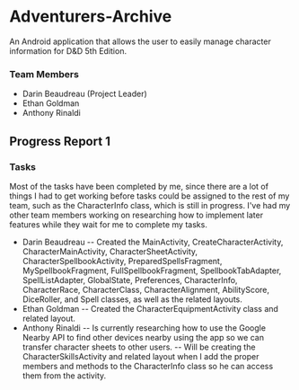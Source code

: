 # Adventurers-Archive
An Android application that allows the user to easily manage character information for D&amp;D 5th Edition.

### Team Members
- Darin Beaudreau (Project Leader)
- Ethan Goldman
- Anthony Rinaldi

## Progress Report 1

### Tasks
Most of the tasks have been completed by me, since there are a lot of things I had to get working before tasks could be assigned to the rest of my team, such as the CharacterInfo class, which is still in progress. I've had my other team members working on researching how to implement later features while they wait for me to complete my tasks.

- Darin Beaudreau
-- Created the MainActivity, CreateCharacterActivity, CharacterMainActivity, CharacterSheetActivity, CharacterSpellbookActivity, PreparedSpellsFragment, MySpellbookFragment, FullSpellbookFragment, SpellbookTabAdapter, SpellListAdapter, GlobalState, Preferences, CharacterInfo, CharacterRace, CharacterClass, CharacterAlignment, AbilityScore, DiceRoller, and Spell classes, as well as the related layouts.
- Ethan Goldman
-- Created the CharacterEquipmentActivity class and related layout.
- Anthony Rinaldi
-- Is currently researching how to use the Google Nearby API to find other devices nearby using the app so we can transfer character sheets to other users.
-- Will be creating the CharacterSkillsActivity and related layout when I add the proper members and methods to the CharacterInfo class so he can access them from the activity.
